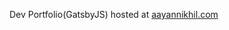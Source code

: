 Dev Portfolio(GatsbyJS) hosted at <a href="https://aayannikhil.com" target="_blank">aayannikhil.com</a>
